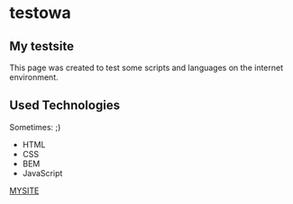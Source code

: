 # testowa

## My testsite
This page was created to test some scripts and languages on the internet environment.
## Used Technologies
Sometimes: ;)
- HTML
- CSS
- BEM
- JavaScript

[MYSITE](https://gizmomochu.github.io/testowa/)
